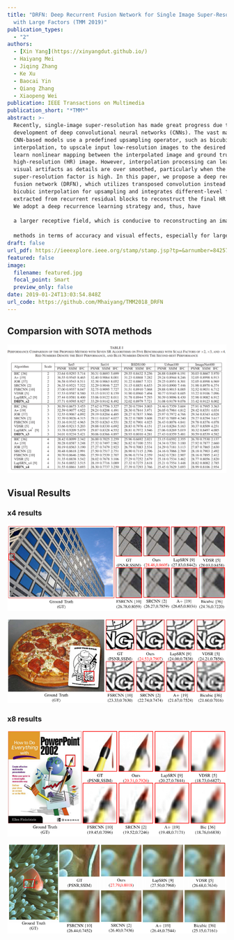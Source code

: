 ```yaml
---
title: "DRFN: Deep Recurrent Fusion Network for Single Image Super-Resolution
  with Large Factors (TMM 2019)"
publication_types:
  - "2"
authors:
  - [Xin Yang](https://xinyangdut.github.io/)
  - Haiyang Mei
  - Jiqing Zhang
  - Ke Xu
  - Baocai Yin
  - Qiang Zhang
  - Xiaopeng Wei
publication: IEEE Transactions on Multimedia
publication_short: "*TMM*"
abstract: >-
  Recently, single-image super-resolution has made great progress due to the
  development of deep convolutional neural networks (CNNs). The vast majority of
  CNN-based models use a predefined upsampling operator, such as bicubic
  interpolation, to upscale input low-resolution images to the desired size and
  learn nonlinear mapping between the interpolated image and ground truth
  high-resolution (HR) image. However, interpolation processing can lead to
  visual artifacts as details are over smoothed, particularly when the
  super-resolution factor is high. In this paper, we propose a deep recurrent
  fusion network (DRFN), which utilizes transposed convolution instead of
  bicubic interpolation for upsampling and integrates different-level features
  extracted from recurrent residual blocks to reconstruct the final HR images.
  We adopt a deep recurrence learning strategy and, thus, have

  a larger receptive field, which is conducive to reconstructing an image more accurately. Furthermore, we show that the multilevel fusion structure is suitable for dealing with image super-resolution problems. Extensive benchmark evaluations demonstrate that the proposed DRFN performs better than most current deep learning

  methods in terms of accuracy and visual effects, especially for large-scale images, while using fewer parameters.
draft: false
url_pdf: https://ieeexplore.ieee.org/stamp/stamp.jsp?tp=&arnumber=8425771&tag=1
featured: false
image:
  filename: featured.jpg
  focal_point: Smart
  preview_only: false
date: 2019-01-24T13:03:54.848Z
url_code: https://github.com/Mhaiyang/TMM2018_DRFN
---
```

## **Comparsion with SOTA methods**

![](t1.jpg)

## **Visual Results**

### x4 results

![](x41.jpg)

![](x42.jpg)

### x8 results

![](x81.jpg)

![](x82.jpg)
